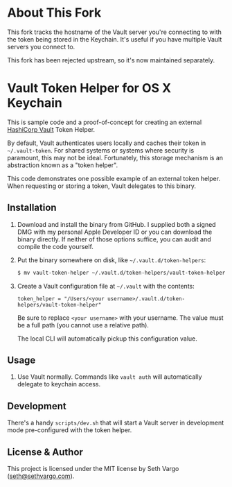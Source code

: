 # About This Fork

This fork tracks the hostname of the Vault server you're connecting to with the token
being stored in the Keychain. It's useful if you have multiple Vault servers you connect to.

This fork has been rejected upstream, so it's now maintained separately.

# Vault Token Helper for OS X Keychain

This is sample code and a proof-of-concept for creating an external
[HashiCorp Vault](https://www.vaultproject.io) Token Helper.

By default, Vault authenticates users locally and caches their token in
`~/.vault-token`. For shared systems or systems where security is paramount,
this may not be ideal. Fortunately, this storage mechanism is an abstraction
known as a "token helper".

This code demonstrates one possible example of an external token helper. When
requesting or storing a token, Vault delegates to this binary.


## Installation

1. Download and install the binary from GitHub. I supplied both a signed DMG
with my personal Apple Developer ID or you can download the binary directly. If
neither of those options suffice, you can audit and compile the code yourself.

1. Put the binary somewhere on disk, like `~/.vault.d/token-helpers`:

    ```sh
    $ mv vault-token-helper ~/.vault.d/token-helpers/vault-token-helper
    ```

1. Create a Vault configuration file at `~/.vault` with the contents:

    ```hcl
    token_helper = "/Users/<your username>/.vault.d/token-helpers/vault-token-helper"
    ```

    Be sure to replace `<your username>` with your username. The value must be
    a full path (you cannot use a relative path).

    The local CLI will automatically pickup this configuration value.


## Usage

1. Use Vault normally. Commands like `vault auth` will automatically delegate to
keychain access.


## Development

There's a handy `scripts/dev.sh` that will start a Vault server in development
mode pre-configured with the token helper.


## License & Author

This project is licensed under the MIT license by Seth Vargo
(seth@sethvargo.com).
